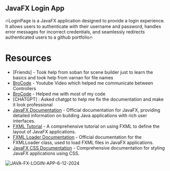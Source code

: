 ## JavaFX Login App 

🔥LoginPage is a JavaFX application designed to provide a login experience. It allows users
to authenticate with their username and password, handles error messages for incorrect credentials,
and seamlessly redirects authenticated users to a github portfolio🔥

# Resources
- [Friends] - Took help from soban for scene builder just to learn the basics and took help from varnan for file names
- [BroCode](https://www.youtube.com/watch?v=wxhGKR3PQpo) - Youtube Video which helped me communicate between Controllers
- [BroCode](https://www.youtube.com/watch?v=9XJicRt_FaI) - Helped me with most of my code
- [CHATGPT] : Asked chatgpt to help me fix the documentation and make it look professional
- [JavaFX Documentation](https://openjfx.io/) - Official documentation for JavaFX, providing detailed information on building Java applications with rich user interfaces.
- [FXML Tutorial](https://docs.oracle.com/javase/8/javafx/get-started-tutorial/fxml_tutorial.htm) - A comprehensive tutorial on using FXML to define the layout of JavaFX applications.
- [FXML Loader Documentation](https://docs.oracle.com/javase/8/javafx/api/javafx/fxml/FXMLLoader.html) - Official documentation for the FXMLLoader class, used to load FXML files in JavaFX applications.
- [JavaFX CSS Documentation](https://openjfx.io/javadoc/17/javafx.graphics/javafx/scene/doc-files/cssref.html) - Comprehensive documentation for styling JavaFX applications using CSS.

![JAVA-FX-LOGIN-APP-6-12-2024](https://github.com/1xProdifer/LoginAppJavafx/assets/170844817/4eac1767-47e7-4926-9673-a27f05c5e8b1)
